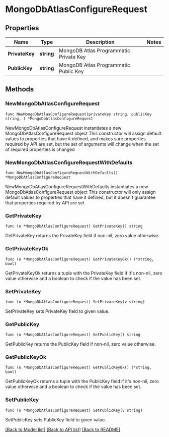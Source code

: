 # MongoDbAtlasConfigureRequest


## Properties

Name | Type | Description | Notes
------------ | ------------- | ------------- | -------------
**PrivateKey** | **string** | MongoDB Atlas Programmatic Private Key | 
**PublicKey** | **string** | MongoDB Atlas Programmatic Public Key | 



## Methods


### NewMongoDbAtlasConfigureRequest

`func NewMongoDbAtlasConfigureRequest(privateKey string, publicKey string, ) *MongoDbAtlasConfigureRequest`

NewMongoDbAtlasConfigureRequest instantiates a new MongoDbAtlasConfigureRequest object
This constructor will assign default values to properties that have it defined,
and makes sure properties required by API are set, but the set of arguments
will change when the set of required properties is changed

### NewMongoDbAtlasConfigureRequestWithDefaults

`func NewMongoDbAtlasConfigureRequestWithDefaults() *MongoDbAtlasConfigureRequest`

NewMongoDbAtlasConfigureRequestWithDefaults instantiates a new MongoDbAtlasConfigureRequest object
This constructor will only assign default values to properties that have it defined,
but it doesn't guarantee that properties required by API are set


### GetPrivateKey

`func (o *MongoDbAtlasConfigureRequest) GetPrivateKey() string`

GetPrivateKey returns the PrivateKey field if non-nil, zero value otherwise.

### GetPrivateKeyOk

`func (o *MongoDbAtlasConfigureRequest) GetPrivateKeyOk() (*string, bool)`

GetPrivateKeyOk returns a tuple with the PrivateKey field if it's non-nil, zero value otherwise
and a boolean to check if the value has been set.

### SetPrivateKey

`func (o *MongoDbAtlasConfigureRequest) SetPrivateKey(v string)`

SetPrivateKey sets PrivateKey field to given value.





### GetPublicKey

`func (o *MongoDbAtlasConfigureRequest) GetPublicKey() string`

GetPublicKey returns the PublicKey field if non-nil, zero value otherwise.

### GetPublicKeyOk

`func (o *MongoDbAtlasConfigureRequest) GetPublicKeyOk() (*string, bool)`

GetPublicKeyOk returns a tuple with the PublicKey field if it's non-nil, zero value otherwise
and a boolean to check if the value has been set.

### SetPublicKey

`func (o *MongoDbAtlasConfigureRequest) SetPublicKey(v string)`

SetPublicKey sets PublicKey field to given value.










[[Back to Model list]](../README.md#documentation-for-models) [[Back to API list]](../README.md#documentation-for-api-endpoints) [[Back to README]](../README.md)


